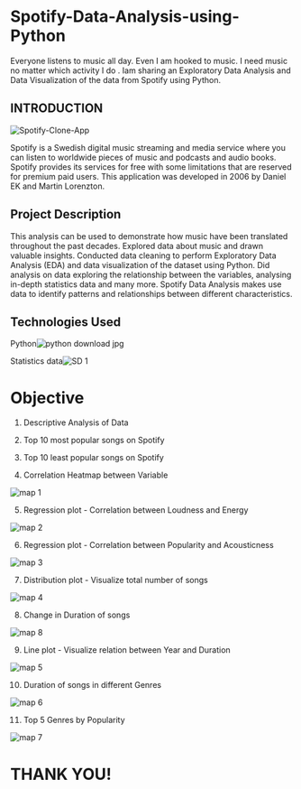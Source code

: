 
# Spotify-Data-Analysis-using-Python

Everyone listens to music all day. Even I am hooked to music. I need music no matter which activity I do .
Iam sharing an Exploratory Data Analysis and Data Visualization of the data from Spotify using Python.

## INTRODUCTION ##

![Spotify-Clone-App](https://github.com/ThanushaSagadevan/Spotify-Data-Analysis-using-Python/assets/147089514/50bd2cea-f1cd-4f41-a00b-6f50c43fdc04)

Spotify is a Swedish digital music streaming and media service where you can listen to worldwide pieces of music and podcasts and audio books. Spotify provides its services for free with some limitations that are reserved for premium paid users. This application was developed in 2006 by Daniel EK and Martin Lorenzton.

## Project Description ## 

This analysis can be used to demonstrate how music have been translated throughout the past decades. Explored data about music and drawn valuable insights. Conducted data cleaning to perform Exploratory Data Analysis (EDA) and data visualization of the dataset using Python. Did analysis on data exploring the relationship between the variables, analysing in-depth statistics data and many more. Spotify Data Analysis makes use data to identify patterns and relationships between different characteristics. 

## Technologies Used ##

Python![python download jpg](https://github.com/ThanushaSagadevan/Spotify-Data-Analysis-using-Python/assets/147089514/b53efd36-ac0a-4389-83d1-df004fcf1c1b)

Statistics data![SD 1](https://github.com/ThanushaSagadevan/Spotify-Data-Analysis-using-Python/assets/147089514/9c85500e-66dc-445d-af1a-3a531b9ee096)
 
# Objective # 

1. Descriptive Analysis of Data

2. Top 10 most popular songs on Spotify 

3. Top 10 least popular songs on Spotify 

4. Correlation Heatmap between Variable 

![map 1](https://github.com/ThanushaSagadevan/Spotify-Data-Analysis-using-Python/assets/147089514/dc5538a3-dbe0-4cdb-a188-f822043dd1e1)

5. Regression plot - Correlation between Loudness and Energy

![map 2](https://github.com/ThanushaSagadevan/Spotify-Data-Analysis-using-Python/assets/147089514/c9d45fa9-5ede-446f-8aa0-556452f3ec73)

6. Regression plot - Correlation between Popularity and Acousticness 

![map 3](https://github.com/ThanushaSagadevan/Spotify-Data-Analysis-using-Python/assets/147089514/941d3b49-9f7d-447a-9566-5dd26b42d02e)

7. Distribution plot - Visualize total number of songs

![map 4](https://github.com/ThanushaSagadevan/Spotify-Data-Analysis-using-Python/assets/147089514/a1c44594-6fba-4948-ae80-270070cd2ff6)

8. Change in Duration of songs

![map 8](https://github.com/ThanushaSagadevan/Spotify-Data-Analysis-using-Python/assets/147089514/72744891-3671-4732-bf51-9758b767413b)
 
9. Line plot - Visualize relation between Year and Duration

![map 5](https://github.com/ThanushaSagadevan/Spotify-Data-Analysis-using-Python/assets/147089514/95f2cad9-6e67-4c4e-b64d-41b574487158)

10. Duration of songs in different Genres

![map 6](https://github.com/ThanushaSagadevan/Spotify-Data-Analysis-using-Python/assets/147089514/b43d0f5e-b899-461e-b5e8-7bbd855a9836)

11. Top 5 Genres by Popularity

![map 7](https://github.com/ThanushaSagadevan/Spotify-Data-Analysis-using-Python/assets/147089514/81bf682f-8819-4be5-bf97-f52f344840c8)

# THANK YOU!
